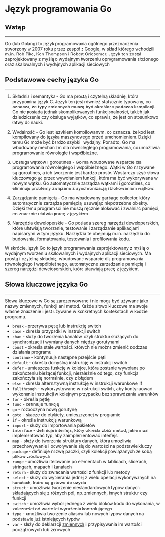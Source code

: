 # Język programowania Go

## Wstęp
---
Go (lub Golang) to język programowania ogólnego przeznaczenia stworzony w 2007 roku przez zespół z Google, w skład którego wchodzili m.in. Rob Pike, Ken Thompson i Robert Griesemer. Język ten został zaprojektowany z myślą o wydajnym tworzeniu oprogramowania złożonego oraz skalowalnych i wydajnych aplikacji sieciowych.

## Podstawowe cechy języka Go
---
1.  Składnia i semantyka - Go ma prostą i czytelną składnię, która przypomina język C. Język ten jest również statycznie typowany, co oznacza, że typy zmiennych muszą być określone podczas kompilacji. Go nie posiada jednak skomplikowanych funkcjonalności, takich jak dziedziczenie czy obsługa wyjątków, co sprawia, że jest on stosunkowo łatwy do nauki.
    
2.  Wydajność - Go jest językiem kompilowanym, co oznacza, że kod jest kompilowany do języka maszynowego przed uruchomieniem. Dzięki temu Go może być bardzo szybki i wydajny. Ponadto, Go ma wbudowany mechanizm dla równoległego programowania, co umożliwia programowanie równoległe i współbieżne.
    
3.  Obsługa wątków i goroutines - Go ma wbudowane wsparcie dla programowania równoległego i współbieżnego. Wątki w Go nazywane są goroutines, a ich tworzenie jest bardzo proste. Wystarczy użyć słowa kluczowego `go` przed wywołaniem funkcji, która ma być wykonywana w nowym wątku. Go automatycznie zarządza wątkami i goroutines, co eliminuje problemy związane z synchronizacją i blokowaniem wątków.
    
4.  Zarządzanie pamięcią - Go ma wbudowany garbage collector, który automatycznie zarządza pamięcią, usuwając niepotrzebne obiekty. Dzięki temu programiści nie muszą ręcznie alokować i zwalniać pamięci, co znacznie ułatwia pracę z językiem.
    
5.  Narzędzia deweloperskie - Go posiada szereg narzędzi deweloperskich, które ułatwiają tworzenie, testowanie i zarządzanie aplikacjami napisanymi w tym języku. Narzędzia te obejmują m.in. narzędzia do budowania, formatowania, testowania i profilowania kodu.

W skrócie, język Go to język programowania zaprojektowany z myślą o wydajnym tworzeniu skalowalnych i wydajnych aplikacji sieciowych. Ma prostą i czytelną składnię, wbudowane wsparcie dla programowania równoległego i współbieżnego, automatyczne zarządzanie pamięcią i szereg narzędzi deweloperskich, które ułatwiają pracę z językiem.

## Słowa kluczowe języka Go
---
Słowa kluczowe w Go są zarezerwowane i nie mogą być używane jako nazwy zmiennych, funkcji ani metod. Każde słowo kluczowe ma swoje własne znaczenie i jest używane w konkretnych kontekstach w kodzie programu.

-   `break` - przerywa pętlę lub instrukcję switch
-   `case` - określa przypadki w instrukcji switch
-   `chan` - służy do tworzenia kanałów, czyli struktur służących do synchronizacji i wymiany danych między gorutynami
-   `const` - określa stałe wartości, których nie można zmienić podczas działania programu
-   `continue` - kontynuuje następne przejście pętli
-   `default` - określa domyślną instrukcję w instrukcji switch
-   `defer` - umieszcza funkcję w kolejce, która zostanie wywołana po zakończeniu bieżącej funkcji, niezależnie od tego, czy funkcja zakończyła się normalnie, czy z błędem
-   `else` - określa alternatywną instrukcję w instrukcji warunkowej if
-   `fallthrough` - wykorzystywane w instrukcji switch, aby kontynuować wykonanie instrukcji w kolejnym przypadku bez sprawdzania warunków
-   `for` - określa pętlę
-   `func` - definiuje funkcję
-   `go` - rozpoczyna nową gorutynę
-   `goto` - skacze do etykiety, umieszczonej w programie
-   `if` - określa instrukcję warunkową
-   `import` - służy do importowania pakietów
-   `interface` - definiuje interfejs, który określa zbiór metod, jakie musi implementować typ, aby zaimplementować interfejs
-   `map` - służy do tworzenia struktury danych, która umożliwia przechowywanie i odwoływanie się do wartości na podstawie kluczy
-   `package` - definiuje nazwę paczki, czyli kolekcji powiązanych ze sobą plików źródłowych
-   `range` - umożliwia iterowanie po elementach w tablicach, slice'ach, stringach, mapach i kanałach
-   `return` - służy do zwracania wartości z funkcji lub metody
-   `select` - służy do wybierania jednej z wielu operacji wykonywanych na kanałach, które są gotowe do użycia
-   `struct` - umożliwia tworzenie niestandardowych typów danych składających się z różnych pól, np. zmiennych, innych struktur czy funkcji
-   `switch` - umożliwia wybór jednego z wielu bloków kodu do wykonania, w zależności od wartości wyrażenia kontrolującego
-   `type` - umożliwia tworzenie aliasów lub nowych typów danych na podstawie już istniejących typów
-   `var` - służy do deklaracji [zmiennych](Zmienne.md) i przypisywania im wartości początkowych lub zerowych
